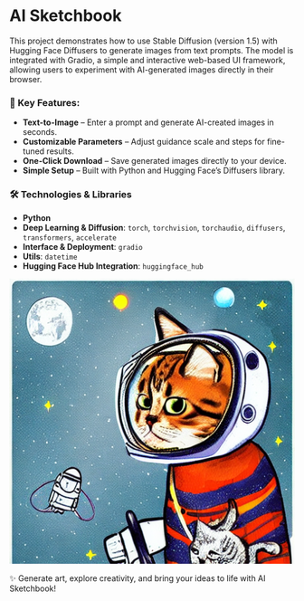 # AI Sketchbook 

This project demonstrates how to use Stable Diffusion (version 1.5) with Hugging Face Diffusers to generate images from text prompts. The model is integrated with Gradio, a simple and interactive web-based UI framework, allowing users to experiment with AI-generated images directly in their browser.

### 🚀 Key Features:
- **Text-to-Image** – Enter a prompt and generate AI-created images in seconds.
- **Customizable Parameters** – Adjust guidance scale and steps for fine-tuned results.
- **One-Click Download** – Save generated images directly to your device.
- **Simple Setup** – Built with Python and Hugging Face’s Diffusers library.

### 🛠️ Technologies & Libraries  
- **Python**  
- **Deep Learning & Diffusion**: `torch`, `torchvision`, `torchaudio`, `diffusers`, `transformers`, `accelerate`  
- **Interface & Deployment**: `gradio`  
- **Utils**: `datetime`  
- **Hugging Face Hub Integration**: `huggingface_hub`

![image](images/generated_image_20241228-193714.png)

✨ Generate art, explore creativity, and bring your ideas to life with AI Sketchbook!
